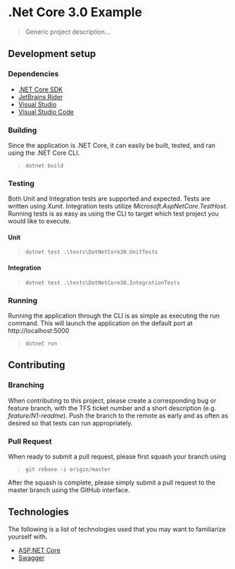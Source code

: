 # .Net Core 3.0 Example
> Generic project description...

## Development setup

### Dependencies

* [.NET Core SDK](https://www.microsoft.com/net/download)
* [JetBrains Rider](https://www.jetbrains.com/rider/)
* [Visual Studio](https://myaccess.rockfin.com/myaccess/dashboard.jsf)
* [Visual Studio Code](https://code.visualstudio.com/)

### Building
Since the application is .NET Core, it can easily be built, tested, and ran using the .NET Core CLI.
> `dotnet build`

### Testing
Both Unit and Integration tests are supported and expected. Tests are written using *Xunit*. Integration tests utilize *Microsoft.AspNetCore.TestHost*. Running tests is as easy as using the CLI to target which test project you would like to execute.

#### Unit
> `dotnet test .\tests\DotNetCore30.UnitTests`

#### Integration
> `dotnet test .\tests\DotNetCore30.IntegrationTests`

### Running
Running the application through the CLI is as simple as executing the run command. This will launch the application on the default port at http://localhost:5000
> `dotnet run`

## Contributing

### Branching
When contributing to this project, please create a corresponding bug or feature branch, with the TFS ticket number and a short description (e.g. *feature/N1-readme*). Push the branch to the remote as early and as often as desired so that tests can run appropriately.

### Pull Request
When ready to submit a pull request, please first squash your branch using
> `git rebase -i origin/master`

After the squash is complete, please simply submit a pull request to the master branch using the GitHub interface.

## Technologies
The following is a list of technologies used that you may want to familiarize yourself with.

* [ASP.NET Core](https://docs.microsoft.com/en-us/aspnet/core/)
* [Swagger](https://swagger.io/)
